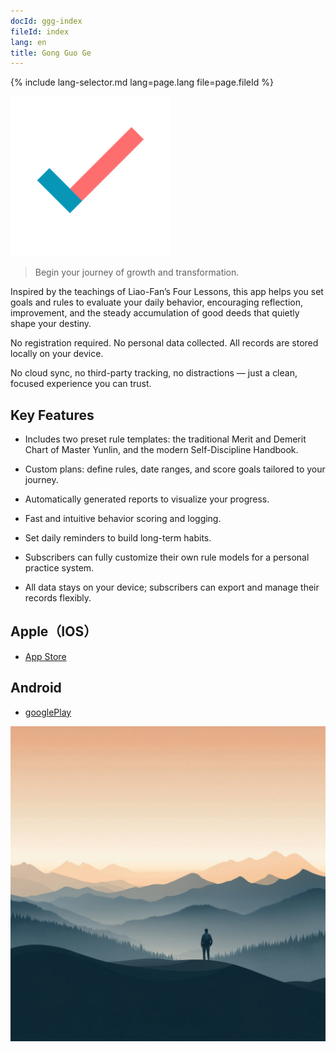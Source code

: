 ```yaml
---
docId: ggg-index
fileId: index
lang: en
title: Gong Guo Ge
---
```


{% include lang-selector.md lang=page.lang file=page.fileId %}

![icon](assets/icon.png)

> Begin your journey of growth and transformation.

Inspired by the teachings of Liao-Fan’s Four Lessons, this app helps you set goals and rules to evaluate your daily behavior, encouraging reflection, improvement, and the steady accumulation of good deeds that quietly shape your destiny.

No registration required. No personal data collected. All records are stored locally on your device.

No cloud sync, no third-party tracking, no distractions — just a clean, focused experience you can trust.

## Key Features

- Includes two preset rule templates: the traditional Merit and Demerit Chart of Master Yunlin, and the modern Self-Discipline Handbook.

- Custom plans: define rules, date ranges, and score goals tailored to your journey.

- Automatically generated reports to visualize your progress.

- Fast and intuitive behavior scoring and logging.

- Set daily reminders to build long-term habits.

- Subscribers can fully customize their own rule models for a personal practice system.

- All data stays on your device; subscribers can export and manage their records flexibly.

## Apple（IOS）

- [App Store](https://apps.apple.com/app/id6736358985)

## Android

- [googlePlay](https://play.google.com/store/apps/details?id=me.suhe.ggg)

![og](assets/og.jpg)